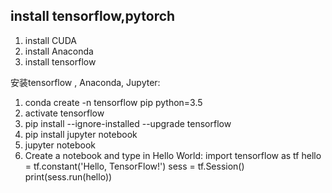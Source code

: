 

## install tensorflow,pytorch

1. install CUDA
2. install Anaconda
3. install tensorflow

安装tensorflow , Anaconda, Jupyter:

1. conda create -n tensorflow pip python=3.5 
2. activate tensorflow
3. pip install --ignore-installed --upgrade tensorflow
4. pip install jupyter notebook
5. jupyter notebook
6. Create a notebook and type in Hello World:
  import tensorflow as tf
  hello = tf.constant('Hello, TensorFlow!')
  sess = tf.Session()
  print(sess.run(hello))
